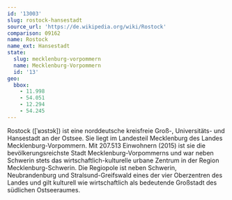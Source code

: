 ```yaml
---
id: '13003'
slug: rostock-hansestadt
source_url: 'https://de.wikipedia.org/wiki/Rostock'
comparison: 09162
name: Rostock
name_ext: Hansestadt
state:
  slug: mecklenburg-vorpommern
  name: Mecklenburg-Vorpommern
  id: '13'
geo:
  bbox:
    - 11.998
    - 54.051
    - 12.294
    - 54.245
---
```


Rostock ([ˈʁɔstɔk]) ist eine norddeutsche kreisfreie Groß-, Universitäts- und Hansestadt an der Ostsee. Sie liegt im Landesteil Mecklenburg des Landes Mecklenburg-Vorpommern. Mit 207.513 Einwohnern (2015) ist sie die bevölkerungsreichste Stadt Mecklenburg-Vorpommerns und war neben Schwerin stets das wirtschaftlich-kulturelle urbane Zentrum in der Region Mecklenburg-Schwerin. Die Regiopole ist neben Schwerin, Neubrandenburg und Stralsund-Greifswald eines der vier Oberzentren des Landes und gilt kulturell wie wirtschaftlich als bedeutende Großstadt des südlichen Ostseeraumes.
